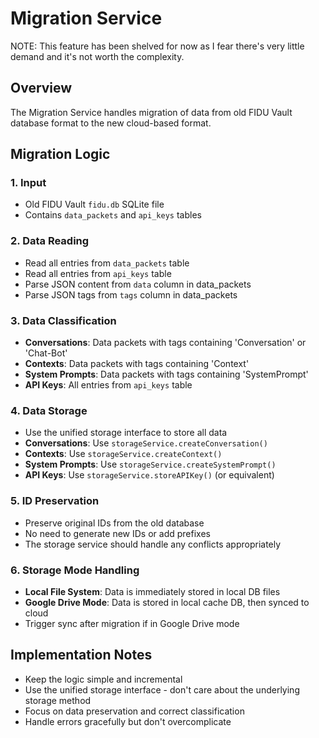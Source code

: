 # Migration Service

NOTE: This feature has been shelved for now as I fear there's very little demand and it's not worth the complexity. 

## Overview
The Migration Service handles migration of data from old FIDU Vault database format to the new cloud-based format.

## Migration Logic

### 1. Input
- Old FIDU Vault `fidu.db` SQLite file
- Contains `data_packets` and `api_keys` tables

### 2. Data Reading
- Read all entries from `data_packets` table
- Read all entries from `api_keys` table
- Parse JSON content from `data` column in data_packets
- Parse JSON tags from `tags` column in data_packets

### 3. Data Classification
- **Conversations**: Data packets with tags containing 'Conversation' or 'Chat-Bot'
- **Contexts**: Data packets with tags containing 'Context'
- **System Prompts**: Data packets with tags containing 'SystemPrompt'
- **API Keys**: All entries from `api_keys` table

### 4. Data Storage
- Use the unified storage interface to store all data
- **Conversations**: Use `storageService.createConversation()`
- **Contexts**: Use `storageService.createContext()`
- **System Prompts**: Use `storageService.createSystemPrompt()`
- **API Keys**: Use `storageService.storeAPIKey()` (or equivalent)

### 5. ID Preservation
- Preserve original IDs from the old database
- No need to generate new IDs or add prefixes
- The storage service should handle any conflicts appropriately

### 6. Storage Mode Handling
- **Local File System**: Data is immediately stored in local DB files
- **Google Drive Mode**: Data is stored in local cache DB, then synced to cloud
- Trigger sync after migration if in Google Drive mode

## Implementation Notes
- Keep the logic simple and incremental
- Use the unified storage interface - don't care about the underlying storage method
- Focus on data preservation and correct classification
- Handle errors gracefully but don't overcomplicate

